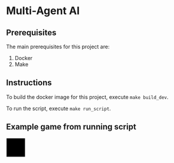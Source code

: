 # Multi-Agent AI

## Prerequisites
The main prerequisites for this project are:

1. Docker
2. Make


## Instructions

To build the docker image for this project, execute `make build_dev`.

To run the script, execute `make run_script`.

## Example game from running script

![Game examples](data/game_viz.gif "Two Voronoi Agents")